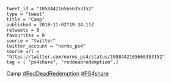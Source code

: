 ```
tweet_id = "1058442165666353152"
type = "tweet"
title = "Camp"
published = 2018-11-02T19:34:11Z
retweets = 0
favourites = 0
source = "twitter"
twitter_account = "norms_ps4"
source_url = "https://twitter.com/norms_ps4/status/1058442165666353152"
tag = [ "ps4share", "reddeadredemption",]
```

Camp [#RedDeadRedemption](/tags/reddeadredemption/) [#PS4share](/tags/ps4share/)

<p class='image'><img src='http://mnf.m17s.net/2018/11/02/DrBXibuWoAI7h4A.jpg' alt=''></p>

